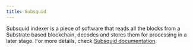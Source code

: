 ```yaml
---
title: Subsquid
---
```


Subsquid indexer is a piece of software that reads all the blocks from a Substrate based blockchain, decodes and stores them for processing in a later stage. For more details, check [Subsquid documentation](https://manual.grid.tf/weblets/weblets_subsquid.html).
